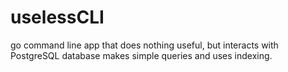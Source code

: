 # uselessCLI
go command line app that does nothing useful, but interacts with PostgreSQL database makes simple queries and uses indexing.
